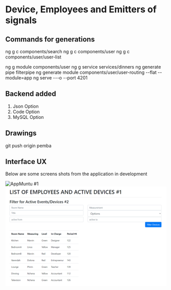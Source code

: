 # Device, Employees and Emitters of signals

## Commands for generations

ng g c components/search
ng g c components/user
ng g c components/user/user-list

ng g module components/user
ng g service services/dinners
ng generate pipe filterpipe
ng generate module components/user/user-routing --flat --module=app
ng serve ---o --port 4201 


## Backend added

1. Json Option
2. Code Option
3. MySQL Option

## Drawings

git push origin pemba

## Interface UX

 Below are some screens shots from the application in development

![ AppMuntu #1 ](https://github.com/LINOSNCHENA/Angular-Sorting-data-in-a-template-Emit/blob/master/uxViews/page8.jpg)
![ AppMuntu #2](https://github.com/LINOSNCHENA/Angular---sorting-data-in-a-template/blob/master/uxViews/page1.png)

